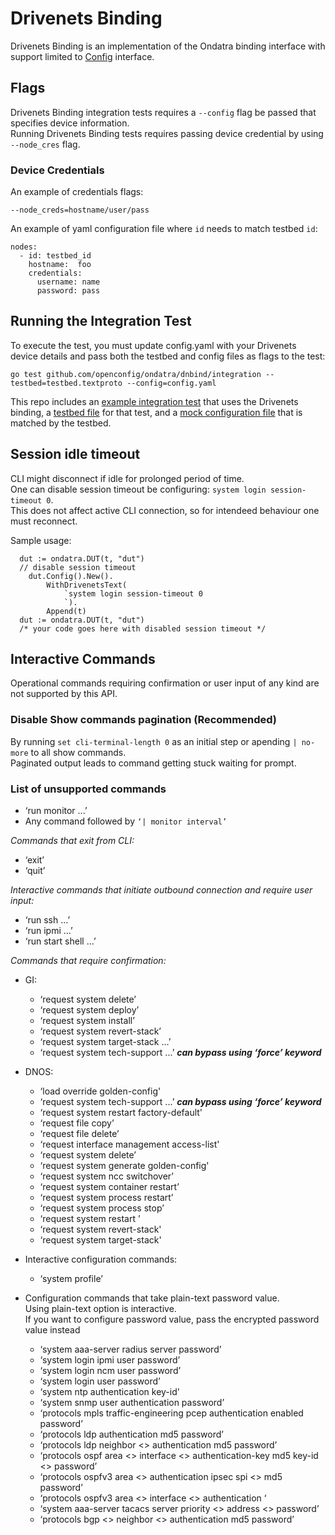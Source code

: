 # Drivenets Binding

Drivenets Binding is an implementation of the Ondatra binding interface with support
limited to [Config](https://pkg.go.dev/github.com/openconfig/ondatra/config) interface.


## Flags

Drivenets Binding integration tests requires a `--config` flag be passed that specifies device information.  
Running Drivenets Binding tests requires passing device credential by using `--node_cres` flag.


### Device Credentials

An example of credentials flags:

```
--node_creds=hostname/user/pass
```

An example of yaml configuration file where `id` needs to match testbed `id`:

```
nodes:
  - id: testbed_id
    hostname:  foo
    credentials:
      username: name
      password: pass
```


## Running the Integration Test

To execute the test, you must update config.yaml with your Drivenets device details
and pass both the testbed and config files as flags to the test:

```
go test github.com/openconfig/ondatra/dnbind/integration --testbed=testbed.textproto --config=config.yaml
```

This repo includes an
[example integration test](integration/integration_test.go) that uses the Drivenets
binding, a [testbed file](integration/testbed.textproto) for that test, and a
[mock configuration file](integration/config.yaml) that is matched by the
testbed.

## Session idle timeout

CLI might disconnect if idle for prolonged period of time.  
One can disable session timeout be configuring: ```system login session-timeout 0```.  
This does not affect active CLI connection, so for intendeed behaviour one must reconnect.

Sample usage:  
```golang
  dut := ondatra.DUT(t, "dut")
  // disable session timeout
	dut.Config().New().
		WithDrivenetsText(
			`system login session-timeout 0
            `).
		Append(t)
  dut := ondatra.DUT(t, "dut")
  /* your code goes here with disabled session timeout */
```


## Interactive Commands

Operational commands requiring confirmation or user input of any kind are not supported by this API.

### Disable Show commands pagination (Recommended)

By running ```set cli-terminal-length 0``` as an initial step or apending ``` | no-more ``` to all show commands.  
Paginated output leads to command getting stuck waiting for prompt.

### List of unsupported commands

- ‘run monitor ...’  
- Any command followed by ```‘| monitor interval’```  
  
*Commands that exit from CLI:*
- ‘exit’ 
- ‘quit’ 
 
*Interactive commands that initiate outbound connection and require user input:*
- ‘run ssh ...’ 
- ‘run ipmi ...’ 
- ‘run start shell ...’  
 
*Commands that require confirmation:*
- GI: 
    - ‘request system delete’
    - ‘request system deploy’
    - ‘request system install’
    - ‘request system revert-stack’
    - ‘request system target-stack ...’
    - ‘request system tech-support ...’ ***can bypass using ‘force’ keyword***
 
- DNOS:
    - ‘load override golden-config'
    - ‘request system tech-support ...’ ***can bypass using ‘force’ keyword***
    - ‘request system restart factory-default' 
    - ‘request file copy’ 
    - ‘request file delete’ 
    - ‘request interface management <xxx> access-list' 
    - ‘request system delete’ 
    - ‘request system generate golden-config' 
    - ‘request system ncc switchover’ 
    - ‘request system container restart’ 
    - ‘request system process restart’ 
    - ‘request system process stop’ 
    - ‘request system restart <xxx>’ 
    - ‘request system revert-stack' 
    - ‘request system target-stack' 
 
- Interactive configuration commands:  
    - ‘system profile’
 
- Configuration commands that take plain-text password value.  
  Using plain-text option is interactive.  
  If you want to configure password value, pass the encrypted password value instead
    - ‘system aaa-server radius server password’ 
    - ‘system login ipmi user password’ 
    - ‘system login ncm user password’ 
    - ‘system login user password’ 
    - ‘system ntp authentication key-id' 
    - ‘system snmp user authentication password’ 
    - ‘protocols mpls traffic-engineering pcep authentication enabled password’ 
    - ‘protocols ldp authentication md5 password’ 
    - ‘protocols ldp neighbor <> authentication md5 password’ 
    - ‘protocols ospf area <> interface <> authentication-key md5 key-id <> password’ 
    - ‘protocols ospfv3 area <> authentication ipsec spi <> md5 password’ 
    - ‘protocols ospfv3 area <> interface <> authentication ‘ 
    - ‘system aaa-server tacacs server priority <> address <> password’ 
    - ‘protocols bgp <> neighbor <> authentication md5 password’ 
